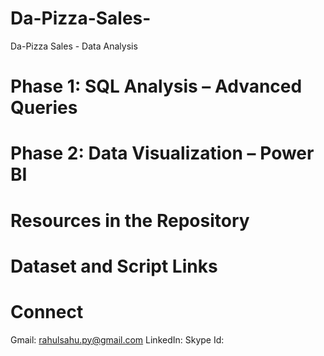 # Da-Pizza-Sales-
Da-Pizza Sales - Data Analysis

# Phase 1: SQL Analysis – Advanced Queries
# Phase 2: Data Visualization – Power BI
# Resources in the Repository
# Dataset and Script Links

# Connect
Gmail: rahulsahu.py@gmail.com
LinkedIn:
Skype Id: 
